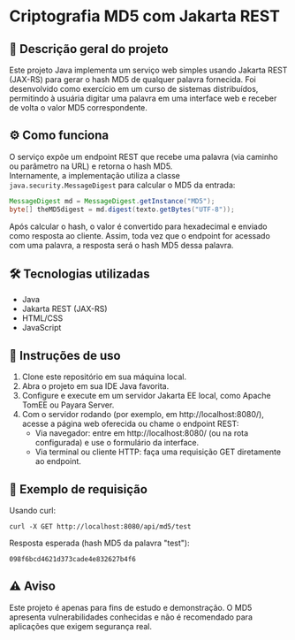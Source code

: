 # Criptografia MD5 com Jakarta REST  

## 📌 Descrição geral do projeto  
Este projeto Java implementa um serviço web simples usando Jakarta REST (JAX-RS) para gerar o hash MD5 de qualquer palavra fornecida. Foi desenvolvido como exercício em um curso de sistemas distribuídos, permitindo à usuária digitar uma palavra em uma interface web e receber de volta o valor MD5 correspondente.  

## ⚙️ Como funciona  
O serviço expõe um endpoint REST que recebe uma palavra (via caminho ou parâmetro na URL) e retorna o hash MD5.  
Internamente, a implementação utiliza a classe `java.security.MessageDigest` para calcular o MD5 da entrada:

```java
MessageDigest md = MessageDigest.getInstance("MD5");
byte[] theMD5digest = md.digest(texto.getBytes("UTF-8"));
```

Após calcular o hash, o valor é convertido para hexadecimal e enviado como resposta ao cliente. Assim, toda vez que o endpoint for acessado com uma palavra, a resposta será o hash MD5 dessa palavra.

## 🛠️ Tecnologias utilizadas
- Java
- Jakarta REST (JAX-RS)
- HTML/CSS
- JavaScript

## 🚀 Instruções de uso

1. Clone este repositório em sua máquina local.
2. Abra o projeto em sua IDE Java favorita.
3. Configure e execute em um servidor Jakarta EE local, como Apache TomEE ou Payara Server.
4. Com o servidor rodando (por exemplo, em http://localhost:8080/), acesse a página web oferecida ou chame o endpoint REST:
    - Via navegador: entre em http://localhost:8080/ (ou na rota configurada) e use o formulário da interface.
    - Via terminal ou cliente HTTP: faça uma requisição GET diretamente ao endpoint.
  
## 📄 Exemplo de requisição

Usando curl:
```curl
curl -X GET http://localhost:8080/api/md5/test
```
Resposta esperada (hash MD5 da palavra "test"):
``` 
098f6bcd4621d373cade4e832627b4f6
```

## ⚠️ Aviso

Este projeto é apenas para fins de estudo e demonstração.
O MD5 apresenta vulnerabilidades conhecidas e não é recomendado para aplicações que exigem segurança real.
